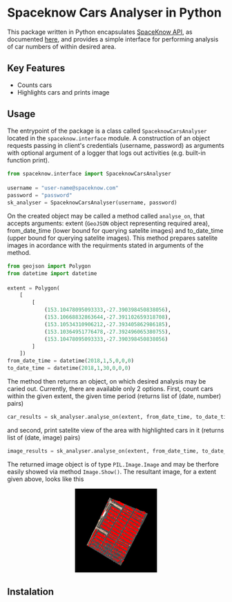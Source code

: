 # Spaceknow Cars Analyser in Python
This package written in Python encapsulates [SpaceKnow API](https://spaceknow.com/), as documented [here](https://docs.spaceknow.com), and provides a simple interface for performing analysis of car numbers of within desired area.
## Key Features
- Counts cars
- Highlights cars and prints image
## Usage
The entrypoint of the package is a class called `SpaceknowCarsAnalyser` located in the `spaceknow.interface` module. A construction of an object requests passing in client's credentials (username, password) as arguments with optional argument of a logger that logs out activities (e.g. built-in function print).
```Python
from spaceknow.interface import SpaceknowCarsAnalyser

username = "user-name@spaceknow.com"
password = "password"
sk_analyser = SpaceknowCarsAnalyser(username, password)
```
On the created object may be called a method called `analyse_on`, that accepts arguments: extent (`GeoJSON` object representing required area), from_date_time (lower bound for querying satelite images) and to_date_time (upper bound for querying satelite images). This method prepares satelite images in acordance with the requirments stated in arguments of the method.
```Python
from geojson import Polygon
from datetime import datetime

extent = Polygon(
    [
        [
            (153.10478095093333,-27.390398450838056),
            (153.10668832863644,-27.391102659318708),
            (153.10534310906212,-27.393405862986185),
            (153.10364951776478,-27.392496065380755),
            (153.10478095093333,-27.390398450838056)            
        ]
    ])
from_date_time = datetime(2018,1,5,0,0,0)
to_date_time = datetime(2018,1,30,0,0,0)
```
The method then returns an object, on which desired analysis may be caried out. Currently, there are available only 2 options. First, count cars within the given extent, the given time period (returns list of (date, number) pairs)
```Python
car_results = sk_analyser.analyse_on(extent, from_date_time, to_date_time).get_car_counts()
```
and second, print satelite view of the area with highlighted cars in it (returns list of (date, image) pairs)
```Python
image_results = sk_analyser.analyse_on(extent, from_date_time, to_date_time).get_images()
```
The returned image object is of type `PIL.Image.Image` and may be therfore easily showed via method `Image.Show()`. The resultant image, for a extent given above, looks like this
<p align="center">
<img src="res/spaceknow_example_result.png">
</p>

## Instalation
